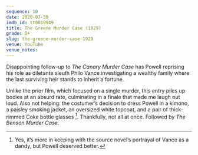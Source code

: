 ```yaml
---
sequence: 10
date: 2020-07-30
imdb_id: tt0019949
title: The Greene Murder Case (1929)
grade: D+
slug: the-greene-murder-case-1929
venue: YouTube
venue_notes:
---
```


Disappointing follow-up to <span data-imdb-id="tt0019745">_The Canary Murder Case_</span> has Powell reprising his role as diletante sleuth Philo Vance investigating a wealthy family where the last surviving heir stands to inherit a fortune.

<!-- end -->

Unlike the prior film, which focused on a single murder, this entry piles up bodies at an absurd rate, culminating in a finale that made me laugh out loud. Also not helping: the costumer’s decision to dress Powell in a kimono, a paisley smoking jacket, an oversized white topcoat, and a pair of thick-rimmed Coke bottle glasses [^1]. Thankfully, not all at once. Followed by <span data-imdb-id="tt0020679">_The Benson Murder Case_</span>.

[^1]: Yes, it’s more in keeping with the source novel’s portrayal of Vance as a dandy, but Powell deserved better.